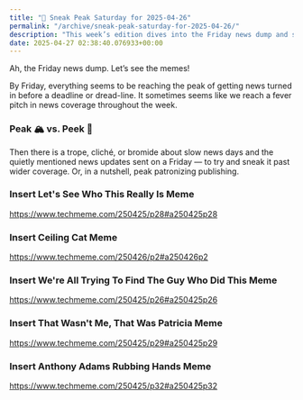 ```yaml
---
title: "🔮 Sneak Peak Saturday for 2025-04-26"
permalink: "/archive/sneak-peak-saturday-for-2025-04-26/"
description: "This week’s edition dives into the Friday news dump and shares some entertaining memes!"
date: 2025-04-27 02:38:40.076933+00:00
---
```


<!-- buttondown-editor-mode: plaintext -->Ah, the Friday news dump. Let’s see the memes!

By Friday, everything seems to be reaching the peak of getting news turned in before a deadline or dread-line. It sometimes seems like we reach a fever pitch in news coverage throughout the week.

### Peak 🏔️ vs. Peek 👀

Then there is a trope, cliché, or bromide about slow news days and the quietly mentioned news updates sent on a Friday — to try and sneak it past wider coverage. Or, in a nutshell, peak patronizing publishing.

### Insert Let's See Who This Really Is Meme

https://www.techmeme.com/250425/p28#a250425p28

### Insert Ceiling Cat Meme

https://www.techmeme.com/250426/p2#a250426p2

### Insert We're All Trying To Find The Guy Who Did This Meme

https://www.techmeme.com/250425/p26#a250425p26

### Insert That Wasn't Me, That Was Patricia Meme

https://www.techmeme.com/250425/p29#a250425p29

### Insert Anthony Adams Rubbing Hands Meme

https://www.techmeme.com/250425/p32#a250425p32